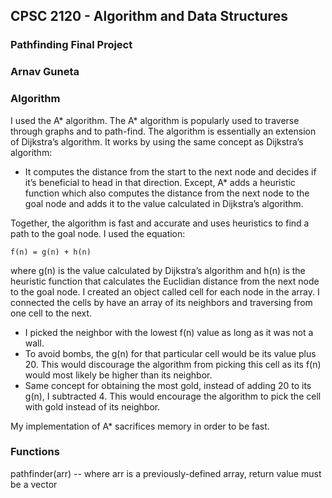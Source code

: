 ## CPSC 2120 - Algorithm and Data Structures
### Pathfinding Final Project
### Arnav Guneta

### Algorithm
I used the A* algorithm. The A* algorithm is popularly used to traverse through graphs and to path-find. 
The algorithm is essentially an extension of Dijkstra’s algorithm. It works by using the same concept as Dijkstra’s algorithm: 
- It computes the distance from the start to the next node and decides if it’s beneficial to head in that direction. 
Except, A* adds a heuristic function which also computes the distance from the next node to the goal node and adds it to the value calculated in Dijkstra’s algorithm. 

Together, the algorithm is fast and accurate and uses heuristics to find a path to the goal node. 
I used the equation: 

`f(n) = g(n) + h(n)` 

where g(n) is the value calculated by Dijkstra’s algorithm and h(n) is the heuristic function that calculates the Euclidian distance from the next node to the goal node. 
I created an object called cell for each node in the array. I connected the cells by have an array of its neighbors and traversing from one cell to the next. 
- I picked the neighbor with the lowest f(n) value as long as it was not a wall. 
- To avoid bombs, the g(n) for that particular cell would be its value plus 20. This would discourage the algorithm from picking this cell as its f(n) would most likely be higher than its neighbor. 
- Same concept for obtaining the most gold, instead of adding 20 to its g(n), I subtracted 4. This would encourage the algorithm to pick the cell with gold instead of its neighbor. 

My implementation of A* sacrifices memory in order to be fast. 

### Functions
pathfinder(arr) -- where arr is a previously-defined array, return value must be a vector<char>
